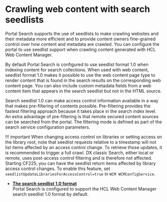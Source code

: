 # Crawling web content with search seedlists

Portal Search supports the use of seedlists to make crawling websites and their metadata more efficient and to provide content owners fine-grained control over how content and metadata are crawled. You can configure the portal to use seedlist support when crawling content generated with HCL Web Content Manager.

By default Portal Search is configured to use seedlist format 1.0 when indexing content for search collections. When used with web content, seedlist format 1.0 makes it possible to use the web content page type to render content that is found in the search results on the corresponding web content page. You can also include custom metadata fields from a web content item that appears in the search seedlist but not in the HTML source.

Search seedlist 1.0 can make access control information available in a way that makes pre-filtering of contents possible. Pre-filtering provides the fastest filtering approach because it takes place in the search index level. An extra advantage of pre-filtering is that remote secured content sources can be searched from the portal. The filtering mode is defined as part of the search service configuration parameters.

!!! important
    When changing access control on libraries or setting access on the library root, note that seedlist requests relative to a timestamp will not list items affected by an access control change. To retrieve those updates, it is recommended to trigger a full crawl. 
    DX classic Search, either local or remote, uses post-access control filtering and is therefore not affected.
    Starting CF225, you can have the seedlist return items affected by library access control changes. To enable this feature, set ```seedlistUpdateLibrariesForAccessControl=true``` in `WCM WCMConfigService`.


-   **[The search seedlist 1.0 format](../crawling_webcontent_seedbase/wcm_searchseed/index.md)**  
Portal Search is configured to support the HCL Web Content Manager search seedlist 1.0 format by default.

<!---
**Previous topic:**[Language and region support in Portal Search](../admin-system/srr_lng_regio_spprt.md)

**Next topic:**[Searching your local portal](../admin-system/srclocportal.md) --->
